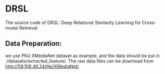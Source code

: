 # DRSL
The source code of DRSL: Deep Relational Similarity Learning for Cross-modal Retrieval

## Data Preparation: 
we use PKU XMediaNet dataset as example, and the data should be put in ./datasets/extracted_feature/. The raw data files can be download from http://59.108.48.34/tiki/XMediaNet/.
